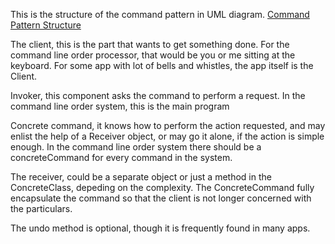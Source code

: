 This is the structure of the command pattern in UML diagram.
[Command Pattern Structure](CommandPattern_structure.png)

The client, this is the part that wants to get something done. For the command line order processor, that would be you or me sitting at the keyboard. For some app with lot of bells and whistles, the app itself is the Client.

Invoker, this component asks the command to perform a request. In the command line order system, this is the main program

Concrete command, it knows how to perform the action requested, and may enlist the help of a Receiver object, or may go it alone, if the action is simple enough. In the command line order system there should be a concreteCommand for every command in the system. 

The receiver, could be a separate object or just a method in the ConcreteClass, depeding on the complexity. The ConcreteCommand fully encapsulate the command so that the client is not longer concerned with the particulars.

The undo method is optional, though it is frequently found in many apps. 